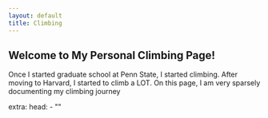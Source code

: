 ```yaml
---
layout: default
title: Climbing
---
```


<!-- Create a container div for header text and image -->
<div class="header-container">
  <div class="header-text">
    <h2>Welcome to My Personal Climbing Page!</h2>
  </div>
  <!-- Image aligned to the right 
  <img class="header-image" src="/assets/videos/V4-Adrenaline.MP4" alt="Climbing a V4 At Adrenaline Climbing">-->
</div>

Once I started graduate school at Penn State, I started climbing. After moving to Harvard, I started to climb a LOT. On this page, I am very sparsely documenting my climbing journey

extra:
  head:
    - "<link rel='stylesheet' href='/assets/css/style.css'>"
